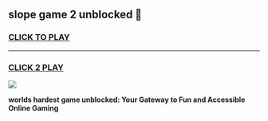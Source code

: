 
## slope game 2 unblocked 👋
<h3>
<a href="https://premium.freeplayer.one?title=slope_game_2_unblocked&ref=13F">CLICK TO PLAY</a></h3>
<hr>

<h3>
<a href="https://premium.freeplayer.one?title=slope_game_2_unblocked&ref=13F">CLICK 2 PLAY</a>
  
</h3>

<a href="https://premium.freeplayer.one?title=slope_game_2_unblocked&ref=12F/"><img src="https://clearcache.store/games.png"></a>


**worlds hardest game unblocked: Your Gateway to Fun and Accessible Online Gaming**
